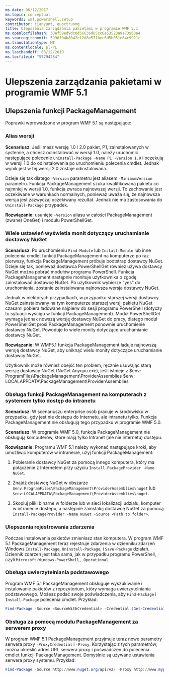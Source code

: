 ```yaml
---
ms.date: 06/12/2017
ms.topic: conceptual
keywords: wmf,powershell,setup
contributor: jianyunt, quoctruong
title: Ulepszenia zarządzania pakietami w programie WMF 5.1
ms.openlocfilehash: 30ef59ed9dc0d56636d85cc6e53523a9a73963a4
ms.sourcegitcommit: 5990f04b8042ef2d8e571bec6d5b051e64c9921c
ms.translationtype: MT
ms.contentlocale: pl-PL
ms.lasthandoff: 03/12/2019
ms.locfileid: "57794284"
---
```

# <a name="improvements-to-package-management-in-wmf-51"></a>Ulepszenia zarządzania pakietami w programie WMF 5.1

## <a name="improvements-in-packagemanagement"></a>Ulepszenia funkcji PackageManagement

Poprawki wprowadzone w program WMF 5.1 są następujące:

### <a name="version-alias"></a>Alias wersji

**Scenariusz**: Jeśli masz wersję 1.0 i 2.0 pakiet, P1, zainstalowanych w systemie, a chcesz odinstalować w wersji 1.0, należy uruchomić następujące polecenie `Uninstall-Package -Name P1 -Version 1.0` i oczekują w wersji 1.0 do odinstalowania po uruchomieniu polecenia cmdlet. Jednak wynik jest w tej wersji 2.0 zostaje odinstalowana.

Dzieje się tak dlatego `-Version` parametru jest aliasem `-MinimumVersion` parametru. Funkcja PackageManagement szuka kwalifikowaną pakietu co najmniej w wersji 1.0, funkcja zwraca najnowszej wersji. To zachowanie jest oczekiwane w warunkach normalnych, ponieważ uważa się, że najnowsza wersja jest zazwyczaj oczekiwany rezultat. Jednak nie ma zastosowania do `Uninstall-Package` przypadek.

**Rozwiązanie**: usunięte `-Version` aliasu w całości PackageManagement (zwane) OneGet) i modułu PowerShellGet.

### <a name="multiple-prompts-for-bootstrapping-the-nuget-provider"></a>Wiele ustawień wyświetla monit dotyczący uruchamianie dostawcy NuGet

**Scenariusz**: Po uruchomieniu `Find-Module` lub `Install-Module` lub inne polecenia cmdlet funkcji PackageManagement na komputerze po raz pierwszy, funkcja PackageManagement próbuje bootstrap dostawcy NuGet. Dzieje się tak, ponieważ dostawca PowerShellGet również używa dostawcy NuGet można pobrać modułów programu PowerShell. Funkcja PackageManagement następnie monituje użytkownika o zgodę zainstalować dostawcę NuGet. Po użytkownik wybierze "yes" do uruchomienia, zostanie zainstalowana najnowsza wersja dostawcy NuGet.

Jednak w niektórych przypadkach, w przypadku starszej wersji dostawcy NuGet zainstalowany na tym komputerze starszej wersji pakietu NuGet czasami pobiera ładowane najpierw do sesji programu PowerShell (dotyczy to sytuacji wyścigu w funkcji PackageManagement). Moduł PowerShellGet wymaga jednak nowszą wersję dostawcy NuGet do pracy, dlatego moduł PowerShellGet prosi PackageManagement ponownie uruchomienie dostawcy NuGet. Powoduje to wiele monity dotyczące uruchamianie dostawcy NuGet.

**Rozwiązanie**: W WMF5.1 funkcja PackageManagement ładuje najnowszą wersję dostawcy NuGet, aby uniknąć wielu monity dotyczące uruchamianie dostawcy NuGet.

Użytkownik może również obejść ten problem, ręcznie usuwając starą wersję dostawcy NuGet (NuGet Anycpu.exe), jeśli istnieje z $env: ProgramFiles\PackageManagement\ProviderAssemblies $env: LOCALAPPDATA\PackageManagement\ProviderAssemblies


### <a name="support-for-packagemanagement-on-computers-with-intranet-access-only"></a>Obsługa funkcji PackageManagement na komputerach z systemem tylko dostęp do intranetu

**Scenariusz**: W scenariuszu enterprise osób pracuje w środowisku w przypadku, gdy jest nie dostępu do Internetu, ale intranetu tylko. Funkcja PackageManagement nie obsługują tego przypadku w programie WMF 5.0.

**Scenariusz**: W programie WMF 5.0, funkcja PackageManagement nie obsługują komputerów, które mają tylko Intranet (ale nie Internetu) dostępu.

**Rozwiązanie**: Programu WMF 5.1 należy wykonać następujące kroki, aby umożliwić komputerów w intranecie, użyj funkcji PackageManagement:

1. Pobieranie dostawcy NuGet za pomocą innego komputera, który ma połączenie z Internetem przy użyciu `Install-PackageProvider -Name NuGet`.

2. Znajdź dostawcę NuGet w obszarze `$env:ProgramFiles\PackageManagement\ProviderAssemblies\nuget` lub `$env:LOCALAPPDATA\PackageManagement\ProviderAssemblies\nuget`.

3. Skopiuj pliki binarne w folderze lub w sieci lokalizacji udziału, komputer w intranecie dostępu, a następnie zainstaluj dostawcę NuGet za pomocą `Install-PackageProvider -Name NuGet -Source <Path to folder>`.


### <a name="event-logging-improvements"></a>Ulepszenia rejestrowania zdarzenia

Podczas instalowania pakietów zmieniasz stan komputera. W program WMF 5.1 PackageManagement teraz rejestruje zdarzenia w dzienniku zdarzeń Windows `Install-Package`, `Uninstall-Package`, i `Save-Package` działań. Dziennik zdarzeń jest taka sama, jak w przypadku programu PowerShell, czyli `Microsoft-Windows-PowerShell, Operational`.

### <a name="support-for-basic-authentication"></a>Obsługa uwierzytelniania podstawowego

Program WMF 5.1 PackageManagement obsługuje wyszukiwanie i instalowanie pakietów z repozytorium, który wymaga uwierzytelniania podstawowego. Możesz podać swoje poświadczenia, aby `Find-Package` i `Install-Package` polecenia cmdlet. Przykład:

``` PowerShell
Find-Package -Source <SourceWithCredential> -Credential (Get-Credential)
```

### <a name="support-for-using-packagemanagement-behind-a-proxy"></a>Obsługa za pomocą modułu PackageManagement za serwerem proxy

W program WMF 5.1 PackageManagement przyjmuje teraz nowe parametry serwera proxy `-ProxyCredential` i `-Proxy`. Korzystając z tych parametrów, można określić adres URL serwera proxy i poświadczeń do polecenia cmdlet funkcji PackageManagement. Domyślnie są używane ustawienia serwera proxy systemu. Przykład:

``` PowerShell
Find-Package -Source http://www.nuget.org/api/v2/ -Proxy http://www.myproxyserver.com -ProxyCredential (Get-Credential)
```
